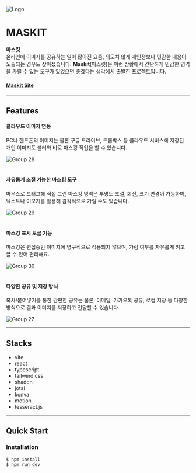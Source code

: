![Logo](https://github.com/user-attachments/assets/7e0e8835-2e99-47e1-b26e-590edf2ad315)

# MASKIT


**마스킷**   
온라인에 이미지를 공유하는 일이 많아진 요즘, 의도치 않게 개인정보나 민감한 내용이 노출되는 경우도 잦아졌습니다. **Maskit**(마스킷)은 이런 상황에서 간단하게 민감한 영역을 가릴 수 있는 도구가 있었으면 좋겠다는 생각에서 출발한 프로젝트입니다.

<h4>
  <a href="https://maskit.kr/">Maskit Site</a>
</h4>   

---
## Features


#### 클라우드 이미지 연동
PC나 핸드폰의 이미지는 물론 구글 드라이브, 드롭박스 등 클라우드 서비스에 저장된 개인 이미지도 불러와 바로 마스킹 작업을 할 수 있습니다.  
  
![Group 28](https://github.com/user-attachments/assets/9f6ae157-6a59-44f5-bff7-89680cbfebc6)
<br><br>

#### 자유롭게 조절 가능한 마스킹 도구
마우스로 드래그해 직접 그린 마스킹 영역은 투명도 조절, 회전, 크기 변경이 가능하며, 텍스트나 이모지를 활용해 감각적으로 가릴 수도 있습니다.

![Group 29](https://github.com/user-attachments/assets/f33be29e-e7a2-4dfb-8de2-842875cc17fc)
<br><br>

#### 마스킹 표시 토글 기능
마스킹은 편집중인 이미지에 영구적으로 적용되지 않으며, 가림 여부를 자유롭게 켜고 끌 수 있어 편리해요.

![Group 30](https://github.com/user-attachments/assets/3e9cf839-6c00-4f18-822f-6a3e0fb0a539)
<br><br>

#### 다양한 공유 및 저장 방식
복사/붙여넣기를 통한 간편한 공유는 물론, 이메일, 카카오톡 공유, 로컬 저장 등 다양한 방식으로 결과 이미지를 저장하고 전달할 수 있습니다.

![Group 27](https://github.com/user-attachments/assets/06565661-ba44-4e5e-9850-3f1156dbaab9)

---
## Stacks

- vite
- react
- typescript
- tailwind css
- shadcn 
- jotai
- konva
- motion
- tesseract.js

---
## Quick Start

### Installation
```
$ npm install
$ npm run dev
```
